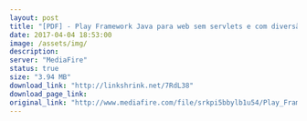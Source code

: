 ```yaml
---
layout: post
title: "[PDF] - Play Framework Java para web sem servlets e com diversão"
date: 2017-04-04 18:53:00
image: /assets/img/
description:
server: "MediaFire"
status: true
size: "3.94 MB"
download_link: "http://linkshrink.net/7RdL38"
download_page_link:
original_link: "http://www.mediafire.com/file/srkpi5bbylb1u54/Play_Framework_Java_para_web_sem_servlets_e_com_divers%E2%94%9C%D0%B3o.pdf"
---
```

